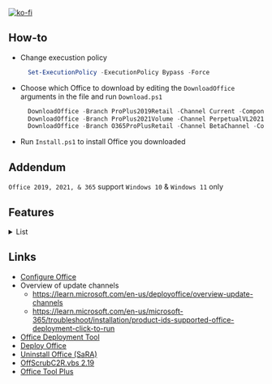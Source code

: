 [![ko-fi](https://www.ko-fi.com/img/githubbutton_sm.svg)](https://ko-fi.com/Q5Q51QUJC)

## How-to

* Change execustion policy

  ```powershell
    Set-ExecutionPolicy -ExecutionPolicy Bypass -Force
  ```

* Choose which Office to download by editing the `DownloadOffice` arguments in the file and run `Download.ps1`

  ```powershell
    DownloadOffice -Branch ProPlus2019Retail -Channel Current -Components Word, Excel, PowerPoint
    DownloadOffice -Branch ProPlus2021Volume -Channel PerpetualVL2021 -Components Excel, Word
    DownloadOffice -Branch O365ProPlusRetail -Channel BetaChannel -Components Excel, OneDrive, Outlook, PowerPoint, Teams, Word
  ```

* Run `Install.ps1` to install Office you downloaded

## Addendum

`Office 2019, 2021, & 365` support `Windows 10` & `Windows 11` only

## Features

<details>
  <summary>List</summary>

* General
* Remove diagnostics tracking scheduled tasks
* Do not send additional diagnostic and usage data to Microsoft
* Disable LinkedIn features in Office applications
* Turn off the cloud features
* Turn on Touch/Mouse Mode

* Word
  * Do not show the Start screen when application starts
  * Do not open e-mail attachments and other uneditable files in reading view
  * Disable Protected View for files originating from the Internet
  * Disable Protected View for files located in potentially unsafe locations
  * Disable Protected View for Outlook attachments
  * Show the ruler
  * Save AutoRecover information every 3 minutes
  * Enable the "Draw" tab
  * Enable the "Developer" tab
  * Remove Adobe Acrobat Pro DC COM Add-ins

* Excel
  * Do not show the Start screen when application starts
  * Disable Protected View for files originating from the Internet
  * Disable Protected View for files located in potentially unsafe locations
  * Disable Protected View for Outlook attachments
  * Save AutoRecover information every 3 minutes
  * Enable the "Draw" tab
  * Enable the "Developer" tab

</details>

## Links

* [Configure Office](https://config.office.com/deploymentsettings)
* Overview of update channels
  * <https://learn.microsoft.com/en-us/deployoffice/overview-update-channels>
  * <https://learn.microsoft.com/en-us/microsoft-365/troubleshoot/installation/product-ids-supported-office-deployment-click-to-run>
* [Office Deployment Tool](https://www.microsoft.com/en-us/download/details.aspx?id=49117)
* [Deploy Office](https://learn.microsoft.com/en-us/deployoffice/deployment-guide-microsoft-365-apps)
* [Uninstall Office (SaRA)](https://www.microsoft.com/en-us/download/100607)
* [OffScrubC2R.vbs 2.19](https://github.com/farag2/Office/tree/master/Office_Uninstall)
* [Office Tool Plus](https://github.com/YerongAI/Office-Tool)
